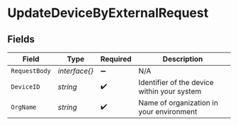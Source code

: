 # UpdateDeviceByExternalRequest


## Fields

| Field                                       | Type                                        | Required                                    | Description                                 |
| ------------------------------------------- | ------------------------------------------- | ------------------------------------------- | ------------------------------------------- |
| `RequestBody`                               | *interface{}*                               | :heavy_minus_sign:                          | N/A                                         |
| `DeviceID`                                  | *string*                                    | :heavy_check_mark:                          | Identifier of the device within your system |
| `OrgName`                                   | *string*                                    | :heavy_check_mark:                          | Name of organization in your environment    |
